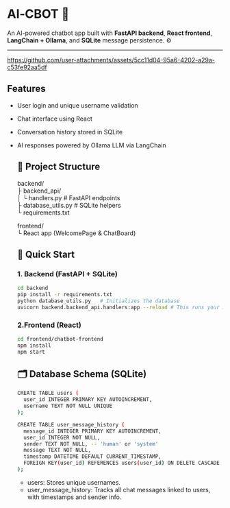 # AI‑CBOT 🤖

An AI-powered chatbot app built with **FastAPI backend**, **React frontend**, **LangChain + Ollama**, and **SQLite** message persistence. ⚙️

---



https://github.com/user-attachments/assets/5cc11d04-95a6-4202-a29a-c53fe92aa5df



## Features

- User login and unique username validation  
- Chat interface using React  
- Conversation history stored in SQLite  
- AI responses powered by Ollama LLM via LangChain

  ## 🧱 Project Structure
  backend/ <br>
  ├ backend_api/ <br>
  │ └ handlers.py # FastAPI endpoints <br>
  ├ database_utils.py # SQLite helpers <br>
  └ requirements.txt <br>
  
  frontend/ <br>
  └ React app (WelcomePage & ChatBoard)

  ## 🚀 Quick Start

  ### 1. Backend (FastAPI + SQLite)
  
  ```bash
  cd backend
  pip install -r requirements.txt
  python database_utils.py   # Initializes the database
  uvicorn backend.backend_api.handlers:app --reload # This runs your API at http://localhost:8000
  ```

  ### 2.Frontend (React)
  ```bash
  cd frontend/chatbot-frontend
  npm install
  npm start
  ```

  ## 🗂️ Database Schema (SQLite)
  ```bash
  CREATE TABLE users (
    user_id INTEGER PRIMARY KEY AUTOINCREMENT,
    username TEXT NOT NULL UNIQUE
  );
  
  CREATE TABLE user_message_history (
    message_id INTEGER PRIMARY KEY AUTOINCREMENT,
    user_id INTEGER NOT NULL,
    sender TEXT NOT NULL, -- 'human' or 'system'
    message TEXT NOT NULL,
    timestamp DATETIME DEFAULT CURRENT_TIMESTAMP,
    FOREIGN KEY(user_id) REFERENCES users(user_id) ON DELETE CASCADE
  );
  ```
  * users: Stores unique usernames.
  * user_message_history: Tracks all chat messages linked to users, with timestamps and sender info.

